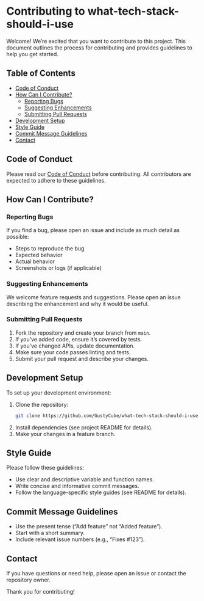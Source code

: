 # Contributing to what-tech-stack-should-i-use

Welcome! We’re excited that you want to contribute to this project. This document outlines the process for contributing and provides guidelines to help you get started.

## Table of Contents
- [Code of Conduct](#code-of-conduct)
- [How Can I Contribute?](#how-can-i-contribute)
  - [Reporting Bugs](#reporting-bugs)
  - [Suggesting Enhancements](#suggesting-enhancements)
  - [Submitting Pull Requests](#submitting-pull-requests)
- [Development Setup](#development-setup)
- [Style Guide](#style-guide)
- [Commit Message Guidelines](#commit-message-guidelines)
- [Contact](#contact)

## Code of Conduct

Please read our [Code of Conduct](CODE_OF_CONDUCT.md) before contributing. All contributors are expected to adhere to these guidelines.

## How Can I Contribute?

### Reporting Bugs

If you find a bug, please open an issue and include as much detail as possible:
- Steps to reproduce the bug
- Expected behavior
- Actual behavior
- Screenshots or logs (if applicable)

### Suggesting Enhancements

We welcome feature requests and suggestions. Please open an issue describing the enhancement and why it would be useful.

### Submitting Pull Requests

1. Fork the repository and create your branch from `main`.
2. If you’ve added code, ensure it’s covered by tests.
3. If you’ve changed APIs, update documentation.
4. Make sure your code passes linting and tests.
5. Submit your pull request and describe your changes.

## Development Setup

To set up your development environment:

1. Clone the repository:
   ```sh
   git clone https://github.com/GustyCube/what-tech-stack-should-i-use.git
   ```
2. Install dependencies (see project README for details).
3. Make your changes in a feature branch.

## Style Guide

Please follow these guidelines:
- Use clear and descriptive variable and function names.
- Write concise and informative commit messages.
- Follow the language-specific style guides (see README for details).

## Commit Message Guidelines

- Use the present tense (“Add feature” not “Added feature”).
- Start with a short summary.
- Include relevant issue numbers (e.g., “Fixes #123”).

## Contact

If you have questions or need help, please open an issue or contact the repository owner.

Thank you for contributing!
